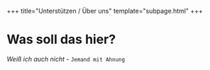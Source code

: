 +++
title="Unterstützen / Über uns"
template="subpage.html"
+++

# Was soll das hier?

_Weiß ich auch nicht_ - ```Jemand mit Ahnung```